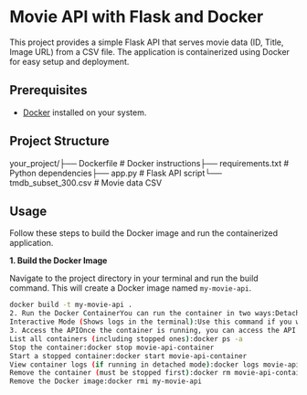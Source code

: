 # Movie API with Flask and Docker

This project provides a simple Flask API that serves movie data (ID, Title, Image URL) from a CSV file. The application is containerized using Docker for easy setup and deployment.

## Prerequisites

* [Docker](https://docs.docker.com/get-docker/) installed on your system.

## Project Structure

your_project/├── Dockerfile           # Docker instructions├── requirements.txt     # Python dependencies├── app.py               # Flask API script└── tmdb_subset_300.csv  # Movie data CSV
## Usage

Follow these steps to build the Docker image and run the containerized application.

**1. Build the Docker Image**

   Navigate to the project directory in your terminal and run the build command. This will create a Docker image named `my-movie-api`.

   ```bash
   docker build -t my-movie-api .
2. Run the Docker ContainerYou can run the container in two ways:Detached Mode (Runs in the background):This command starts the container and maps port 5000 on your host machine to port 5000 inside the container.docker run -d -p 5000:5000 --name movie-api-container my-movie-api
Interactive Mode (Shows logs in the terminal):Use this command if you want to see the application logs directly in your current terminal window. Press Ctrl+C to stop the container.docker run -p 5000:5000 --name movie-api-container my-movie-api
3. Access the APIOnce the container is running, you can access the API endpoints through your browser or an API tool like Postman or curl:http://localhost:5000/movieshttp://localhost:5000/movies?page=2&per_page=20Basic Docker Commands for ManagementHere are some useful commands to manage your Docker container and image:List running containers:docker ps
List all containers (including stopped ones):docker ps -a
Stop the container:docker stop movie-api-container
Start a stopped container:docker start movie-api-container
View container logs (if running in detached mode):docker logs movie-api-container
Remove the container (must be stopped first):docker rm movie-api-container
Remove the Docker image:docker rmi my-movie-api
